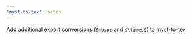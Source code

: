 ```yaml
---
'myst-to-tex': patch
---
```


Add additional export conversions (`&nbsp;` and `$\times$`) to myst-to-tex
